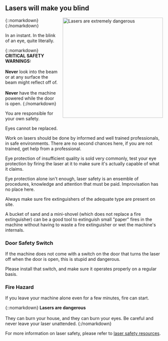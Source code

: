 
## Lasers will make you blind

{::nomarkdown}
<a href="/images/laser-danger.png">
  <img src="/images/laser-danger.png" alt="Lasers are extremely dangerous" style="float: right; margin-left: 1rem; width: 320px;"/>
</a>
{:/nomarkdown}

In an instant. In the blink of an eye, quite literally.

{::nomarkdown}
<sl-alert variant="danger" open>
  <sl-icon slot="icon" name="exclamation-octagon"></sl-icon>
  <strong>CRITICAL SAFETY WARNINGS:</strong><br><br>
  <strong>Never</strong> look into the beam or at any surface the beam might reflect off of.<br><br>
  <strong>Never</strong> have the machine powered while the door is open.
</sl-alert>
{:/nomarkdown}

You are responsible for your own safety.

Eyes cannot be replaced.

Work on lasers should be done by informed and well trained professionals, in safe environments. There are no second chances here, if you are not trained, get help from a professional.

Eye protection of insufficient quality is sold very commonly, test your eye protection by firing the laser at it to make sure it's actually capable of what it claims. 

Eye protection alone isn't enough, laser safety is an ensemble of procedures, knowledge and attention that must be paid. Improvisation has no place here.

Always make sure fire extinguishers of the adequate type are present on site.

A bucket of sand and a mini-shovel (which does not replace a fire extinguisher) can be a good tool to extinguish small "paper" fires in the machine without having to waste a fire extinguisher or wet the machine's internals.

### Door Safety Switch

If the machine does not come with a switch on the door that turns the laser off when the door is open, this is stupid and dangerous.

Please install that switch, and make sure it operates properly on a regular basis.

### Fire Hazard

If you leave your machine alone even for a few minutes, fire can start.

{::nomarkdown}
<sl-alert variant="danger" open>
  <sl-icon slot="icon" name="fire"></sl-icon>
  <strong>Lasers are dangerous</strong><br><br>
  They can burn your house, and they can burn your eyes. Be careful and never leave your laser unattended.
</sl-alert>
{:/nomarkdown}

For more information on laser safety, please refer to [laser safety resources](https://en.wikipedia.org/wiki/Laser_safety).